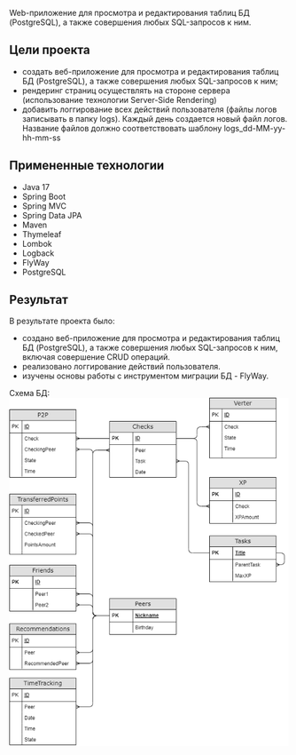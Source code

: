 Web-приложение для просмотра и редактирования таблиц БД (PostgreSQL), а также совершения любых SQL-запросов к ним. 

## Цели проекта
- создать веб-приложение для просмотра и редактирования таблиц БД (PostgreSQL), а также совершения любых SQL-запросов к ним;
- рендеринг страниц осуществлять на стороне сервера (использование технологии Server-Side Rendering)
- добавить логгирование всех действий пользователя (файлы логов записывать в папку logs). Каждый день создается новый файл логов. Название файлов должно соответствовать шаблону logs_dd-MM-yy-hh-mm-ss

## Примененные технологии

* Java 17
* Spring Boot
* Spring MVC
* Spring Data JPA
* Maven
* Thymeleaf
* Lombok
* Logback
* FlyWay
* PostgreSQL

## Результат
В результате проекта было:
- создано веб-приложение для просмотра и редактирования таблиц БД (PostgreSQL), а также совершения любых SQL-запросов к ним, включая совершение CRUD операций. 
- реализовано логгирование действий пользователя.
- изучены основы работы с инструментом миграции БД - FlyWay.

Схема БД:
![SQL2](./SQL2-2.png)
